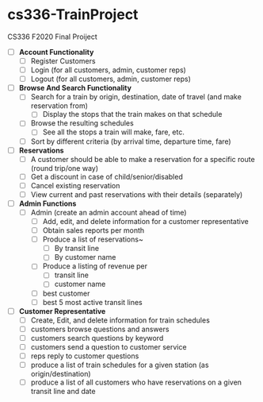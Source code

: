 # cs336-TrainProject
CS336 F2020 Final Proiject
- [ ]  **Account Functionality**
    - [ ]  Register Customers
    - [ ]  Login (for all customers, admin, customer reps)
    - [ ]  Logout (for all customers, admin, customer reps)
- [ ]  **Browse And Search Functionality**
    - [ ]  Search for a train by origin, destination, date of travel (and make reservation from)
        - [ ]  Display the stops that the train makes on that schedule
    - [ ]  Browse the resulting schedules
        - [ ]  See all the stops a train will make, fare, etc.
    - [ ]  Sort by different criteria (by arrival time, departure time, fare)
- [ ]  **Reservations**
    - [ ]  A customer should be able to make a reservation for a specific route (round trip/one way)
    - [ ]  Get a discount in case of child/senior/disabled
    - [ ]  Cancel existing reservation
    - [ ]  View current and past reservations with their details (separately)
- [ ]  **Admin Functions**
    - [ ]  Admin (create an admin account ahead of time)
        - [ ]  Add, edit, and delete information for a customer representative
        - [ ]  Obtain sales reports per month
        - [ ]  Produce a list of reservations~
            - [ ]  By transit line
            - [ ]  By customer name
        - [ ]  Produce a listing of revenue per
            - [ ]  transit line
            - [ ]  customer name
        - [ ]  best customer
        - [ ]  best 5 most active transit lines
- [ ]  **Customer Representative**
    - [ ]  Create, Edit, and delete information for train schedules
    - [ ]  customers browse questions and answers
    - [ ]  customers search questions by keyword
    - [ ]  customers send a question to customer service
    - [ ]  reps reply to customer questions
    - [ ]  produce a list of train schedules for a given station (as origin/destination)
    - [ ]  produce a list of all customers who have reservations on a given transit line and date
